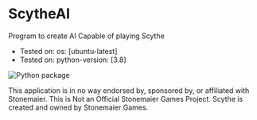 # ScytheAI
Program to create AI Capable of playing Scythe

* Tested on: os: [ubuntu-latest]
* Tested on: python-version: [3.8]

![Python package](https://github.com/joshuajcarson/scythe_automa_ai/workflows/Python%20application/badge.svg)

This application is in no way endorsed by, sponsored by, or affiliated with Stonemaier. This is Not an Official Stonemaier Games Project. Scythe is created and owned by Stonemaier Games.
